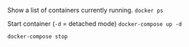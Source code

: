 Show a list of containers currently running.
`docker ps`

Start container (`-d` = detached mode)
`docker-compose up -d`


`docker-compose stop`